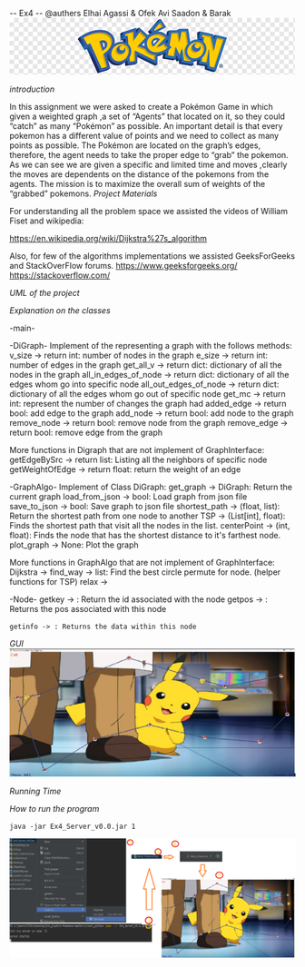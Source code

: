 -- Ex4 --
@authers Elhai Agassi & Ofek Avi Saadon & Barak
![](client_python/data/Pokemon.png)


*introduction*

In this assignment we were asked to create a Pokémon Game in which given a weighted graph
,a set of “Agents” that located on it, so they could “catch” as many “Pokémon” as possible.
An important detail is that every pokemon has a different value of points and we need to collect as many points as possible.
The Pokémon are located on the graph’s edges, therefore, the agent needs to take the proper edge to “grab” the pokemon.
As we can see we are given a specific and limited time and moves ,clearly the moves are dependents on the distance of the pokemons from the agents. 
The mission is to maximize the overall sum of weights of the “grabbed” pokemons.
*Project Materials*

For understanding all the problem space we assisted the videos of William Fiset and wikipedia:

[//]: # (https://www.youtube.com/channel/UCD8yeTczadqdARzQUp29PJw)

[//]: # (https://en.wikipedia.org/wiki/Directed_graph)

[//]: # (https://en.wikipedia.org/wiki/Graph_center)
https://en.wikipedia.org/wiki/Dijkstra%27s_algorithm

Also, for few of the algorithms implementations we assisted GeeksForGeeks and StackOverFlow forums.
https://www.geeksforgeeks.org/
https://stackoverflow.com/




*UML of the project*




*Explanation on the classes*

-main-


-DiGraph-
Implement of the representing a graph with the follows methods:
    v_size -> return int: number of nodes in the graph
    e_size -> return int: number of edges in the graph
    get_all_v -> return dict: dictionary of all the nodes in the graph
    all_in_edges_of_node -> return dict: dictionary of all the edges whom go into specific node
    all_out_edges_of_node -> return dict: dictionary of all the edges whom go out of specific node
    get_mc -> return int: represent the number of changes the graph had
    added_edge -> return bool: add edge to the graph
    add_node -> return bool: add node to the graph
    remove_node -> return bool: remove node from the graph
    remove_edge -> return bool: remove edge from the graph

More functions in Digraph that are not implement of GraphInterface:
    getEdgeBySrc -> return list: Listing all the neighbors of specific node
    getWeightOfEdge -> return float: return the weight of an edge



-GraphAlgo-
Implement of Class DiGraph:
    get_graph -> DiGraph: Return the current graph
    load_from_json -> bool: Load graph from json file
    save_to_json -> bool: Save graph to json file
    shortest_path -> (float, list): Return the shortest path from one node to another
    TSP -> (List[int], float): Finds the shortest path that visit all the nodes in the list.
    centerPoint -> (int, float): Finds the node that has the shortest distance to it's farthest node.
    plot_graph -> None: Plot the graph

More functions in GraphAlgo that are not implement of GraphInterface:
    Dijkstra -> 
    find_way -> list: Find the best circle permute for node. (helper functions for TSP)
    relax ->



-Node-
    getkey -> : Return the id associated with the node
    getpos -> : Returns the pos associated with this node

    getinfo -> : Returns the data within this node
*GUI*
![](client_python/data/Ex4_1.png)



*Running Time*


*How to run the program*
   
    java -jar Ex4_Server_v0.0.jar 1

![](client_python/data/Ex4.png)

